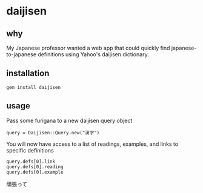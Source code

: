 # daijisen

## why
My Japanese professor wanted a web app that could quickly find japanese-to-japanese definitions using Yahoo's daijisen dictionary.

## installation
```
gem install daijisen
```

## usage
Pass some furigana to a new daijisen query object

```
query = Daijisen::Query.new("漢字")
```

You will now have access to a list of readings, examples, and links to specific definitions

```
query.defs[0].link
query.defs[0].reading
query.defs[0].example
```
頑張って